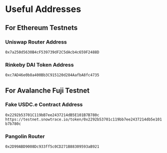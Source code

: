 # Useful Addresses

## For Ethereum Testnets

### Uniswap Router Address
```0x7a250d5630B4cF539739dF2C5dAcb4c659F2488D```

### Rinkeby DAI Token Address
```0xc7AD46e0b8a400Bb3C915120d284AafbA8fc4735```

## For Avalanche Fuji Testnet

### Fake USDC.e Contract Address
```0x2292b53701C119bB7ee2437214dB5E101B7B780c```
```https://testnet.snowtrace.io/token/0x2292b53701c119bb7ee2437214db5e101b7b780c```

### Pangolin Router
```0x2D99ABD9008Dc933ff5c0CD271B88309593aB921```